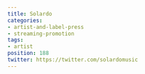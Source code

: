 ```yaml
---
title: Solardo
categories:
- artist-and-label-press
- streaming-promotion
tags:
- artist
position: 188
twitter: https://twitter.com/solardomusic
---
```


